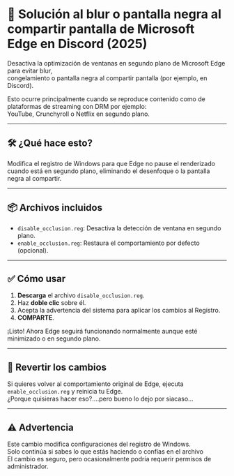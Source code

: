 # 🔧 Solución al blur o pantalla negra al compartir pantalla de Microsoft Edge en Discord (2025)

Desactiva la optimización de ventanas en segundo plano de Microsoft Edge para evitar blur,  
congelamiento o pantalla negra al compartir pantalla (por ejemplo, en Discord).

Esto ocurre principalmente cuando se reproduce contenido como de plataformas de streaming con DRM por ejemplo:  
YouTube, Crunchyroll o Netflix en segundo plano.

---

## 🛠️ ¿Qué hace esto?

Modifica el registro de Windows para que Edge no pause el renderizado cuando está en segundo plano, eliminando el desenfoque o la pantalla negra al compartir.

---

## 📦 Archivos incluidos

- `disable_occlusion.reg`: Desactiva la detección de ventana en segundo plano.
- `enable_occlusion.reg`: Restaura el comportamiento por defecto (opcional).

---

## ✅ Cómo usar

1. **Descarga** el archivo `disable_occlusion.reg`.
2. Haz **doble clic** sobre él.
3. Acepta la advertencia del sistema para aplicar los cambios al Registro.
4. **COMPARTE**.

¡Listo! Ahora Edge seguirá funcionando normalmente aunque esté minimizado o en segundo plano.

---

## 🧯 Revertir los cambios

Si quieres volver al comportamiento original de Edge, ejecuta `enable_occlusion.reg` y reinicia tu Edge.  
¿Porque quisieras hacer eso?....pero bueno lo dejo por siacaso...

---

## ⚠️ Advertencia

Este cambio modifica configuraciones del registro de Windows.  
Solo continúa si sabes lo que estás haciendo o confías en el archivo  
El cambio es seguro, pero ocasionalmente podría requerir permisos de administrador.

